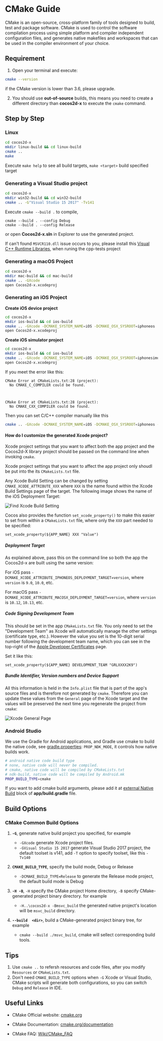 # CMake Guide

CMake is an open-source, cross-platform family of tools designed to build, test and package software. CMake is used to control the software compilation process using simple platform and compiler independent configuration files, and generates native makefiles and workspaces that can be used in the compiler environment of your choice.

## Requirement

1. Open your terminal and execute:
  ```sh
  cmake --version
  ```
if the CMake version is lower than 3.6, please upgrade.

2. You should use __out-of-source__ builds, this means you need to create a different directory than __cocos2d-x__ to execute the `cmake` command.

## Step by Step

### Linux

```sh
cd cocos2d-x
mkdir linux-build && cd linux-build
cmake ..
make
``` 

Execute `make help` to see all build targets, `make <target>` build specified target

### Generating a Visual Studio project

```sh
cd cocos2d-x
mkdir win32-build && cd win32-build
cmake .. -G"Visual Studio 15 2017" -Tv141
```

Execute `cmake --build .` to compile,
```
cmake --build . --config Debug
cmake --build . --config Release
```
or open __Cocos2d-x.sln__ in Explorer to use the generated project. 

If can't found `MSVCR110.dll` issue occurs to you, please install this [Visual C++ Runtime Libraries](https://www.microsoft.com/en-us/download/details.aspx?id=30679), when runing the cpp-tests project

### Generating a macOS Project

```sh
cd cocos2d-x
mkdir mac-build && cd mac-build
cmake .. -GXcode
open Cocos2d-x.xcodeproj
```

### Generating an iOS Project

**Create iOS device project**
```sh
cd cocos2d-x
mkdir ios-build && cd ios-build
cmake .. -GXcode -DCMAKE_SYSTEM_NAME=iOS -DCMAKE_OSX_SYSROOT=iphoneos
open Cocos2d-x.xcodeproj
```

**Create iOS simulator project**
```sh
cd cocos2d-x
mkdir ios-build && cd ios-build
cmake .. -GXcode -DCMAKE_SYSTEM_NAME=iOS -DCMAKE_OSX_SYSROOT=iphonesimulator
open Cocos2d-x.xcodeproj
```

If you meet the error like this:
```
CMake Error at CMakeLists.txt:28 (project):
  No CMAKE_C_COMPILER could be found.



CMake Error at CMakeLists.txt:28 (project):
  No CMAKE_CXX_COMPILER could be found.
```

Then you can set C/C++ compiler manually like this
```sh
cmake .. -GXcode -DCMAKE_SYSTEM_NAME=iOS -DCMAKE_OSX_SYSROOT=iphoneos -DCMAKE_C_COMPILER=clang -DCMAKE_CXX_COMPILER=clang++
```

#### How do I customize the generated Xcode project?

Xcode project settings that you want to affect both the app project and the Cocos2d-X library project should be passed on the command
line when invoking `cmake`.

Xcode project settings that you want to affect the app project only shoudl be put into the its `CMakeLists.txt` file.

Any Xcode Build Setting can be changed by setting `CMAKE_XCODE_ATTRIBUTE_XXX` where `XXX` is the name found within the Xcode Build
Settings page of the target.  The following image shows the name of the iOS Deployment Target:

![Find Xcode Build Setting](images/Xcode_Find_Setting_Name.png)

Cocos also provides the function `set_xcode_property()` to make this easier to set from within a `CMakeLists.txt` file, where only
the `XXX` part needed to be specified:

```
set_xcode_property(${APP_NAME} XXX "Value")
```

##### Deployment Target

As explained above, pass this on the command line so both the app the Cocos2d-x are built using the same version:

For iOS pass `-DCMAKE_XCODE_ATTRIBUTE_IPHONEOS_DEPLOYMENT_TARGET=version`, where `version` is `9.0`, `10.0`, etc.

For macOS pass `-DCMAKE_XCODE_ATTRIBUTE_MACOSX_DEPLOYMENT_TARGET=version`, where `version` is `10.12`, `10.13`, etc.

##### Code Signing Development Team

This should be set in the app `CMakeLists.txt` file.  You only need to set the "Development Team" as Xcode will automatically manage the
other settings (certificate type, etc.).  However the value you set is the 10-digit serial number following the development team name,
which you can see in the top-right of the [Apple Developer Certificates](https://developer.apple.com/account/resources/certificates/list) page.

Set it like this:
```
set_xcode_property(${APP_NAME} DEVELOPMENT_TEAM "GRLXXXX2K9")
```

##### Bundle Identifier, Version numbers and Device Support

All this information is held in the `Info.plist` file that is part of the app's source files and is therefore not generated by `cmake`.  Therefore
you can update these values from the `General` page of the Xcode target and the values will be preserved the next time you regenerate the project
from `cmake`:

![Xcode General Page](images/Xcode_General_Page.png)


### Android Studio

We use the Gradle for Android applications, and Gradle use cmake to build the native code, see  [gradle.properties](https://github.com/cocos2d/cocos2d-x/blob/84be684e3858393a6f3efc50e3f95d4e0ac92a20/tests/cpp-empty-test/proj.android/gradle.properties#L38): `PROP_NDK_MODE`, it controls how native builds work.

```sh
# android native code build type
# none, native code will never be compiled.
# cmake, native code will be compiled by CMakeLists.txt
# ndk-build, native code will be compiled by Android.mk
PROP_BUILD_TYPE=cmake
```

If you want to add cmake build arguments, please add it at [external Native Build](https://github.com/cocos2d/cocos2d-x/blob/84be684e3858393a6f3efc50e3f95d4e0ac92a20/tests/cpp-empty-test/proj.android/app/build.gradle#L25) block of __app/build.gradle__ file.


## Build Options

### CMake Common Build Options

1. __`-G`__, generate native build project you specified, for example

    * `-GXcode` generate Xcode project files.
    * `-GVisual Studio 15 2017` generate Visual Studio 2017 project, the default toolset is v141, add `-T` option to specify toolset, like this `-Tv140`

1. __`CMAKE_BUILD_TYPE`__, specify the build mode, Debug or Release

    * `-DCMAKE_BUILD_TYPE=Release` to generate the Release mode project, the default build mode is Debug

1. __`-H -B`__, `-H` specify the CMake project Home directory, `-B` specify CMake-generated project binary directory. for example

    * `-H..\cocos2d-x -Bmsvc_build` the generated native project's location will be `msvc_build` directory.

1. __`--build  <dir>`__, build a CMake-generated project binary tree, for example

    * `cmake --build ./msvc_build`, cmake will sellect corresponding build tools.

## Tips

1. Use `cmake ..` to refersh resources and code files, after you modify `Resources` or `CMakeLists.txt`.
1. Don't need `CMAKE_BUILD_TYPE` options when `-G` Xcode or Visual Studio, CMake scripts will generate both configurations, so you can switch `Debug` and `Release` in IDE.

## Useful Links

* CMake Official website: [cmake.org](https://cmake.org/)

* CMake Documentation: [cmake.org/documentation](https://cmake.org/documentation/)

* CMake FAQ: [Wiki/CMake_FAQ](https://cmake.org/Wiki/CMake_FAQ)
